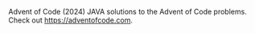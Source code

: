 Advent of Code (2024)
JAVA solutions to the Advent of Code problems. Check out https://adventofcode.com.
